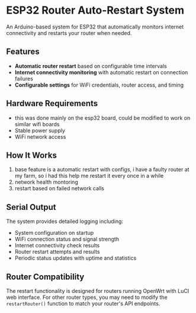 # ESP32 Router Auto-Restart System

An Arduino-based system for ESP32 that automatically monitors internet connectivity and restarts your router when needed.

## Features

- **Automatic router restart** based on configurable time intervals
- **Internet connectivity monitoring** with automatic restart on connection failures
- **Configurable settings** for WiFi credentials, router access, and timing

## Hardware Requirements

- this was done mainly on the esp32 board, could be modified to work on similar wifi boards
- Stable power supply
- WiFi network access

## How It Works

1. base feature is a automatic restart with configs, i have a faulty router at my farm, so i had this help me restart it every once in a while
2. network health montoring
3. restart based on failed network calls

## Serial Output

The system provides detailed logging including:

- System configuration on startup
- WiFi connection status and signal strength
- Internet connectivity check results
- Router restart attempts and results
- Periodic status updates with uptime and statistics

## Router Compatibility

The restart functionality is designed for routers running OpenWrt with LuCI web interface. For other router types, you may need to modify the `restartRouter()` function to match your router's API endpoints.
